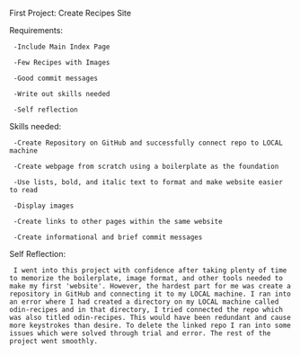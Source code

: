 First Project: Create Recipes Site


Requirements:

     -Include Main Index Page

     -Few Recipes with Images

     -Good commit messages

     -Write out skills needed

     -Self reflection



Skills needed:

     -Create Repository on GitHub and successfully connect repo to LOCAL machine

     -Create webpage from scratch using a boilerplate as the foundation

     -Use lists, bold, and italic text to format and make website easier to read

     -Display images

     -Create links to other pages within the same website

     -Create informational and brief commit messages



Self Reflection:

     I went into this project with confidence after taking plenty of time to memorize the boilerplate, image format, and other tools needed to make my first 'website'. However, the hardest part for me was create a repository in GitHub and connecting it to my LOCAL machine. I ran into an error where I had created a directory on my LOCAL machine called odin-recipes and in that directory, I tried connected the repo which was also titled odin-recipes. This would have been redundant and cause more keystrokes than desire. To delete the linked repo I ran into some issues which were solved through trial and error. The rest of the project went smoothly.